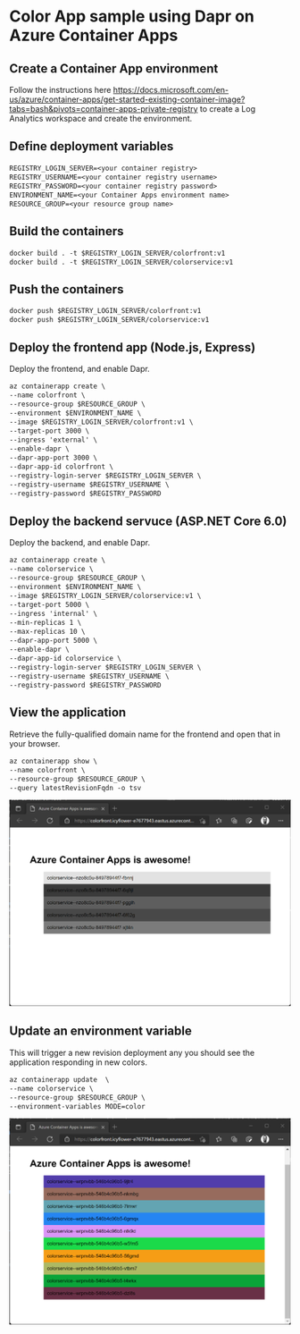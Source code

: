 # Color App sample using Dapr on Azure Container Apps

## Create a Container App environment
Follow the instructions here <https://docs.microsoft.com/en-us/azure/container-apps/get-started-existing-container-image?tabs=bash&pivots=container-apps-private-registry> to create a Log Analytics workspace and create the environment.
## Define deployment variables
```
REGISTRY_LOGIN_SERVER=<your container registry>
REGISTRY_USERNAME=<your container registry username>
REGISTRY_PASSWORD=<your container registry password>
ENVIRONMENT_NAME=<your Container Apps environment name>
RESOURCE_GROUP=<your resource group name>
```

## Build the containers
```
docker build . -t $REGISTRY_LOGIN_SERVER/colorfront:v1
docker build . -t $REGISTRY_LOGIN_SERVER/colorservice:v1
```

## Push the containers
```
docker push $REGISTRY_LOGIN_SERVER/colorfront:v1     
docker push $REGISTRY_LOGIN_SERVER/colorservice:v1    
```

## Deploy the frontend app (Node.js, Express)
Deploy the frontend, and enable Dapr.
```
az containerapp create \
--name colorfront \
--resource-group $RESOURCE_GROUP \
--environment $ENVIRONMENT_NAME \
--image $REGISTRY_LOGIN_SERVER/colorfront:v1 \
--target-port 3000 \
--ingress 'external' \
--enable-dapr \
--dapr-app-port 3000 \
--dapr-app-id colorfront \
--registry-login-server $REGISTRY_LOGIN_SERVER \
--registry-username $REGISTRY_USERNAME \
--registry-password $REGISTRY_PASSWORD
```

## Deploy the backend servuce (ASP.NET Core 6.0)
Deploy the backend, and enable Dapr.

```
az containerapp create \
--name colorservice \
--resource-group $RESOURCE_GROUP \
--environment $ENVIRONMENT_NAME \
--image $REGISTRY_LOGIN_SERVER/colorservice:v1 \
--target-port 5000 \
--ingress 'internal' \
--min-replicas 1 \
--max-replicas 10 \
--dapr-app-port 5000 \
--enable-dapr \
--dapr-app-id colorservice \
--registry-login-server $REGISTRY_LOGIN_SERVER \
--registry-username $REGISTRY_USERNAME \
--registry-password $REGISTRY_PASSWORD
```

## View the application
Retrieve the fully-qualified domain name for the frontend and open that in your browser.
```
az containerapp show \
--name colorfront \
--resource-group $RESOURCE_GROUP \
--query latestRevisionFqdn -o tsv
```

![Screenshot of the running in gray](screenshot-gray.png)

## Update an environment variable 
This will trigger a new revision deployment any you should see the application responding in new colors.

```
az containerapp update  \
--name colorservice \
--resource-group $RESOURCE_GROUP \
--environment-variables MODE=color
```

![Screenshot of the running in color](screenshot.png)